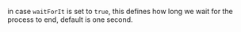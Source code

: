 in case `waitForIt` is set to `true`, this defines how long we wait for the process to end, default is one second.